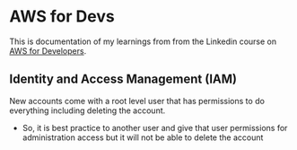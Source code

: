 # AWS for Devs

This is documentation of my learnings from from the Linkedin course on [AWS for Developers](https://www.linkedin.com/learning/learning-amazon-web-services-aws-for-developers-2).

## Identity and Access Management (IAM)

New accounts come with a root level user that has permissions to do everything including deleting the account.
  * So, it is best practice to another user and give that user permissions for administration access but it will not be able to delete the account
